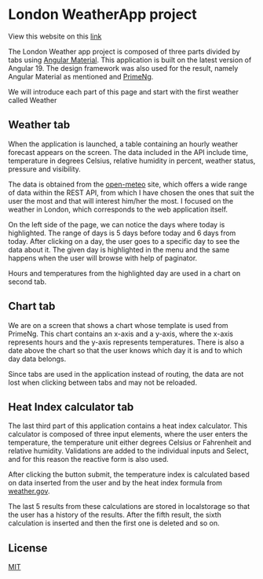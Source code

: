 # London WeatherApp project

View this website on this [link](https://matts-london-weather-app.netlify.app/)

The London Weather app project is composed of three parts divided by tabs using [Angular Material](https://material.angular.io/components). This application is built on the latest version of Angular 19. The design framework was also used for the result, namely Angular Material as mentioned and [PrimeNg](https://primeng.org/).

We will introduce each part of this page and start with the first weather called Weather

## Weather tab

When the application is launched, a table containing an hourly weather forecast appears on the screen. The data included in the API include time, temperature in degrees Celsius, relative humidity in percent, weather status, pressure and visibility.

The data is obtained from the [open-meteo](https://open-meteo.com/en/docs) site, which offers a wide range of data within the REST API, from which I have chosen the ones that suit the user the most and that will interest him/her the most. I focused on the weather in London, which corresponds to the web application itself.

On the left side of the page, we can notice the days where today is highlighted. The range of days is 5 days before today and 6 days from today. After clicking on a day, the user goes to a specific day to see the data about it. The given day is highlighted in the menu and the same happens when the user will browse with help of paginator.

Hours and temperatures from the highlighted day are used in a chart on second tab.

## Chart tab
We are on a screen that shows a chart whose template is used from PrimeNg. This chart contains an x-axis and a y-axis, where the x-axis represents hours and the y-axis represents temperatures. There is also a date above the chart so that the user knows which day it is and to which day data belongs. 

Since tabs are used in the application instead of routing, the data are not lost when clicking between tabs and may not be reloaded.

## Heat Index calculator tab
The last third part of this application contains a heat index calculator. This calculator is composed of three input elements, where the user enters the temperature, the temperature unit either degrees Celsius or Fahrenheit and relative humidity. Validations are added to the individual inputs and Select, and for this reason the reactive form is also used.

After clicking the button submit, the temperature index is calculated based on data inserted from the user and by the heat index formula from [weather.gov](https://www.weather.gov/media/epz/wxcalc/heatIndex.pdf).

The last 5 results from these calculations are stored in localstorage so that the user has a history of the results. After the fifth result, the sixth calculation is inserted and then the first one is deleted and so on.

## License

[MIT](https://choosealicense.com/licenses/mit/)
